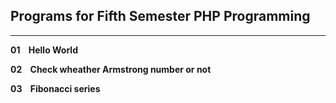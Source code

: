 ## Programs for Fifth Semester PHP Programming

---

**01 &nbsp;&nbsp;			Hello World**

**02 &nbsp;&nbsp;			Check wheather Armstrong number or not**

**03 &nbsp;&nbsp;			Fibonacci series**
